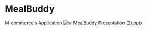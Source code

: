 # MealBuddy
M-commerce's Application 
![w](https://github.com/user-attachments/assets/d1ddb9bd-b9ca-4263-93c4-cb125d92db90)
[MealBuddy Presentation (2).pptx](https://github.com/user-attachments/files/19127168/MealBuddy.Presentation.2.pptx)
